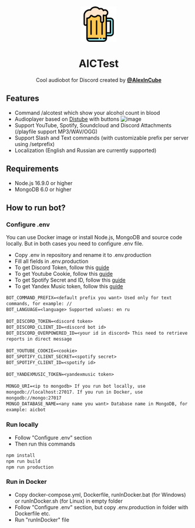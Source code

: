 <p align="center">
    <img width="96" src="src/logo.png" alt="BotLogo">
</p>
<h1 align="center">AICTest</h1>
<p align="center">
Cool audiobot for Discord created by <a href="https://vk.com/alexincube"><b>@AlexInCube</b></a></p>

## Features
- Command /alcotest which show your alcohol count in blood
- Audioplayer based on [Distube](https://github.com/skick1234/DisTube) with buttons ![image](https://i.imgur.com/zqQ6ViY.png)
- Support YouTube, Spotify, Soundcloud and Discord Attachments (/playfile support MP3/WAV/OGG)
- Support Slash and Text commands (with customizable prefix per server using /setprefix)
- Localization (English and Russian are currently supported)

## Requirements
- Node.js 16.9.0 or higher
- MongoDB 6.0 or higher

## How to run bot?
### Configure .env
You can use Docker image or install Node.js, MongoDB and source code locally.
But in both cases you need to configure .env file.

- Copy .env in repository and rename it to .env.production
- Fill all fields in .env.production
- To get Discord Token, follow this [guide](https://discordjs.guide/preparations/setting-up-a-bot-application.html#creating-your-bot)
- To get Youtube Cookie, follow this [guide](https://www.youtube.com/watch?v=iQnpef9LgVM)
- To get Spotify Secret and ID, follow this [guide](https://stevesie.com/docs/pages/spotify-client-id-secret-developer-api)
- To get Yandex Music token, follow this [guide](https://github.com/MarshalX/yandex-music-api/discussions/513)
```
BOT_COMMAND_PREFIX=<default prefix you want> Used only for text commands, for example: //
BOT_LANGUAGE=<language> Supported values: en ru

BOT_DISCORD_TOKEN=<discord token>
BOT_DISCORD_CLIENT_ID=<discord bot id>
BOT_DISCORD_OVERPOWERED_ID=<your id in discord> This need to retrieve reports in direct message

BOT_YOUTUBE_COOKIE=<cookie> 
BOT_SPOTIFY_CLIENT_SECRET=<spotify secret>
BOT_SPOTIFY_CLIENT_ID=<spotify id>

BOT_YANDEXMUSIC_TOKEN=<yandexmusic token>

MONGO_URI=<ip to mongodb> If you run bot locally, use mongodb://localhost:27017. If you run in Docker, use mongodb://mongo:27017
MONGO_DATABASE_NAME=<any name you want> Database name in MongoDB, for example: aicbot
```

### Run locally
- Follow "Configure .env" section
- Then run this commands

```npm
npm install
npm run build
npm run production
```
### Run in Docker
- Copy docker-compose.yml, Dockerfile, runInDocker.bat (for Windows) or runInDocker.sh (for Linux) in empty folder
- Follow "Configure .env" section, but copy .env.production in folder with Dockerfile etc.
- Run "runInDocker" file
